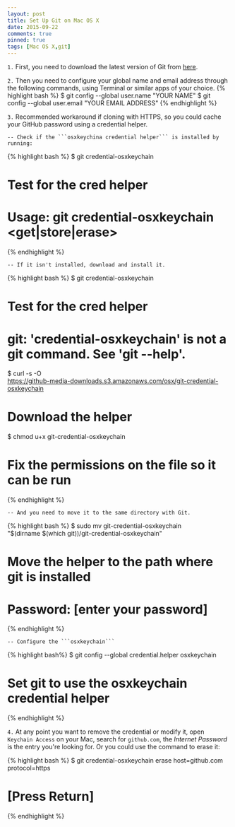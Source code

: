 ```yaml
---
layout: post
title: Set Up Git on Mac OS X
date: 2015-09-22
comments: true
pinned: true
tags: [Mac OS X,git]
---
```


```1.``` First, you need to download the latest version of Git from [here](http://git-scm.com/downloads).

```2.``` Then you need to configure your global name and email address through the following commands, using Terminal or similar apps of your choice.
{% highlight bash %} 
$ git config --global user.name "YOUR NAME"
$ git config --global user.email "YOUR EMAIL ADDRESS"
{% endhighlight %}

```3.``` Recommended workaround if cloning with HTTPS, so you could cache your GitHub password using a credential helper.

    -- Check if the ```osxkeychina credential helper``` is installed by running:
    
{% highlight bash %} 
$ git credential-osxkeychain
# Test for the cred helper
# Usage: git credential-osxkeychain <get|store|erase>
{% endhighlight %}
<p>

    -- If it isn't installed, download and install it. 

{% highlight bash %} 
$ git credential-osxkeychain
# Test for the cred helper
# git: 'credential-osxkeychain' is not a git command. See 'git --help'.
$ curl -s -O \
https://github-media-downloads.s3.amazonaws.com/osx/git-credential-osxkeychain
# Download the helper
$ chmod u+x git-credential-osxkeychain
# Fix the permissions on the file so it can be run
{% endhighlight %}

    -- And you need to move it to the same directory with Git.

{% highlight bash %} 
$ sudo mv git-credential-osxkeychain \
"$(dirname $(which git))/git-credential-osxkeychain"
# Move the helper to the path where git is installed
# Password: [enter your password]
{% endhighlight %}

    -- Configure the ```osxkeychain```

{% highlight bash%} 
$ git config --global credential.helper osxkeychain
# Set git to use the osxkeychain credential helper
{% endhighlight %}

<!-- -->

```4.``` At any point you want to remove the credential or modify it, open ```Keychain Access``` on your Mac, search for ```github.com```, the *Internet Password* is the entry you're looking for. Or you could use the command to erase it:

{% highlight bash %} 
$ git credential-osxkeychain erase
host=github.com
protocol=https
# [Press Return]
{% endhighlight %}
